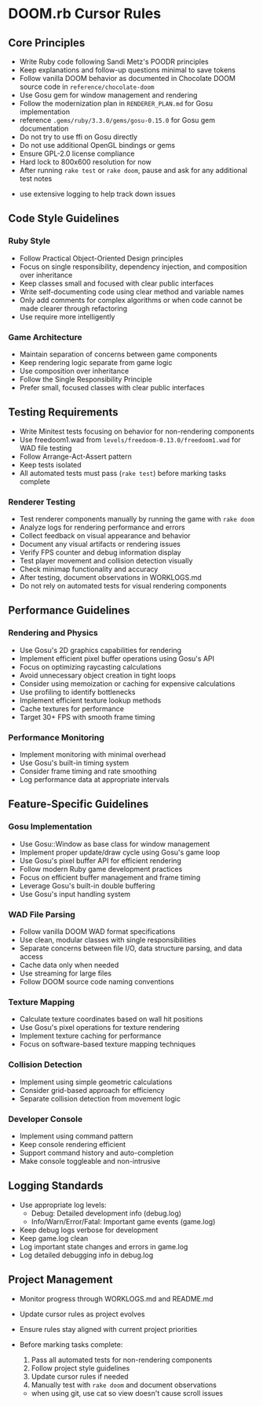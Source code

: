 # DOOM.rb Cursor Rules

## Core Principles
- Write Ruby code following Sandi Metz's POODR principles
- Keep explanations and follow-up questions minimal to save tokens
- Follow vanilla DOOM behavior as documented in Chocolate DOOM source code in `reference/chocolate-doom`
- Use Gosu gem for window management and rendering
- Follow the modernization plan in `RENDERER_PLAN.md` for Gosu implementation
- reference `.gems/ruby/3.3.0/gems/gosu-0.15.0` for Gosu gem documentation
- Do not try to use ffi on Gosu directly
- Do not use additional OpenGL bindings or gems
- Ensure GPL-2.0 license compliance
- Hard lock to 800x600 resolution for now
- After running `rake test` or `rake doom`, pause and ask for any additional test notes
* use extensive logging to help track down issues

## Code Style Guidelines

### Ruby Style
- Follow Practical Object-Oriented Design principles
- Focus on single responsibility, dependency injection, and composition over inheritance
- Keep classes small and focused with clear public interfaces
- Write self-documenting code using clear method and variable names
- Only add comments for complex algorithms or when code cannot be made clearer through refactoring
- Use require more intelligently

### Game Architecture
- Maintain separation of concerns between game components
- Keep rendering logic separate from game logic
- Use composition over inheritance
- Follow the Single Responsibility Principle
- Prefer small, focused classes with clear public interfaces

## Testing Requirements
- Write Minitest tests focusing on behavior for non-rendering components
- Use freedoom1.wad from `levels/freedoom-0.13.0/freedoom1.wad` for WAD file testing
- Follow Arrange-Act-Assert pattern
- Keep tests isolated
- All automated tests must pass (`rake test`) before marking tasks complete

### Renderer Testing
- Test renderer components manually by running the game with `rake doom`
- Analyze logs for rendering performance and errors
- Collect feedback on visual appearance and behavior
- Document any visual artifacts or rendering issues
- Verify FPS counter and debug information display
- Test player movement and collision detection visually
- Check minimap functionality and accuracy
- After testing, document observations in WORKLOGS.md
- Do not rely on automated tests for visual rendering components

## Performance Guidelines

### Rendering and Physics
- Use Gosu's 2D graphics capabilities for rendering
- Implement efficient pixel buffer operations using Gosu's API
- Focus on optimizing raycasting calculations
- Avoid unnecessary object creation in tight loops
- Consider using memoization or caching for expensive calculations
- Use profiling to identify bottlenecks
- Implement efficient texture lookup methods
- Cache textures for performance
- Target 30+ FPS with smooth frame timing

### Performance Monitoring
- Implement monitoring with minimal overhead
- Use Gosu's built-in timing system
- Consider frame timing and rate smoothing
- Log performance data at appropriate intervals

## Feature-Specific Guidelines

### Gosu Implementation
- Use Gosu::Window as base class for window management
- Implement proper update/draw cycle using Gosu's game loop
- Use Gosu's pixel buffer API for efficient rendering
- Follow modern Ruby game development practices
- Focus on efficient buffer management and frame timing
- Leverage Gosu's built-in double buffering
- Use Gosu's input handling system

### WAD File Parsing
- Follow vanilla DOOM WAD format specifications
- Use clean, modular classes with single responsibilities
- Separate concerns between file I/O, data structure parsing, and data access
- Cache data only when needed
- Use streaming for large files
- Follow DOOM source code naming conventions

### Texture Mapping
- Calculate texture coordinates based on wall hit positions
- Use Gosu's pixel operations for texture rendering
- Implement texture caching for performance
- Focus on software-based texture mapping techniques

### Collision Detection
- Implement using simple geometric calculations
- Consider grid-based approach for efficiency
- Separate collision detection from movement logic

### Developer Console
- Implement using command pattern
- Keep console rendering efficient
- Support command history and auto-completion
- Make console toggleable and non-intrusive

## Logging Standards
- Use appropriate log levels:
  - Debug: Detailed development info (debug.log)
  - Info/Warn/Error/Fatal: Important game events (game.log)
- Keep debug logs verbose for development
- Keep game.log clean
- Log important state changes and errors in game.log
- Log detailed debugging info in debug.log

## Project Management
- Monitor progress through WORKLOGS.md and README.md
- Update cursor rules as project evolves
- Ensure rules stay aligned with current project priorities
- Before marking tasks complete:
  1. Pass all automated tests for non-rendering components
  2. Follow project style guidelines
  3. Update cursor rules if needed
  4. Manually test with `rake doom` and document observations



  * when using git, use cat so view doesn't cause scroll issues